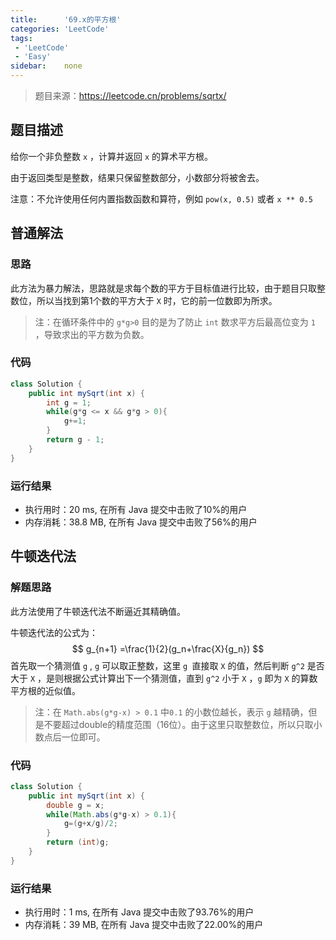 ```yaml
---
title:      '69.x的平方根'
categories: 'LeetCode'
tags:
 - 'LeetCode'
 - 'Easy'
sidebar:    none
---
```

 > 题目来源：https://leetcode.cn/problems/sqrtx/
## 题目描述
给你一个非负整数 `x` ，计算并返回 `x` 的算术平方根。

由于返回类型是整数，结果只保留整数部分，小数部分将被舍去。

注意：不允许使用任何内置指数函数和算符，例如 `pow(x, 0.5)` 或者 `x ** 0.5`

## 普通解法
### 思路
此方法为暴力解法，思路就是求每个数的平方于目标值进行比较，由于题目只取整数位，所以当找到第1个数的平方大于 `X` 时，它的前一位数即为所求。

> 注：在循环条件中的 `g*g>0` 目的是为了防止 `int` 数求平方后最高位变为 `1` ，导致求出的平方数为负数。
### 代码

```java
class Solution {
    public int mySqrt(int x) {
        int g = 1;
        while(g*g <= x && g*g > 0){
            g+=1;
        }
        return g - 1;
    }
}
```
### 运行结果
* 执行用时：20 ms, 在所有 Java 提交中击败了10%的用户
* 内存消耗：38.8 MB, 在所有 Java 提交中击败了56%的用户 


## 牛顿迭代法
### 解题思路
此方法使用了牛顿迭代法不断逼近其精确值。

牛顿迭代法的公式为：
$$ g_{n+1} =\frac{1}{2}(g_n+\frac{X}{g_n}) $$
首先取一个猜测值 `g` , `g` 可以取正整数，这里 `g `直接取 `X` 的值，然后判断 `g^2` 是否大于 `X` ，是则根据公式计算出下一个猜测值，直到 `g^2` 小于 `X` ，`g` 即为 `X` 的算数平方根的近似值。

> 注：在 `Math.abs(g*g-x) > 0.1` 中`0.1` 的小数位越长，表示 `g` 越精确，但是不要超过double的精度范围（16位）。由于这里只取整数位，所以只取小数点后一位即可。
### 代码
```java
class Solution {
    public int mySqrt(int x) {
        double g = x;
        while(Math.abs(g*g-x) > 0.1){
            g=(g+x/g)/2;
        }
        return (int)g;
    }
}
```
### 运行结果
* 执行用时：1 ms, 在所有 Java 提交中击败了93.76%的用户
* 内存消耗：39 MB, 在所有 Java 提交中击败了22.00%的用户